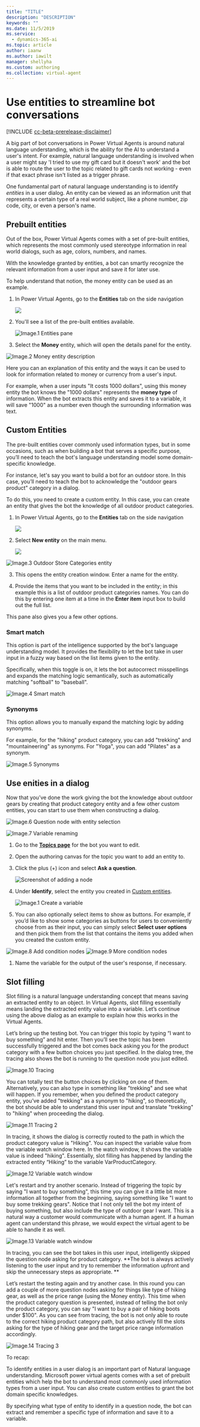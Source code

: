 ```yaml
---
title: "TITLE"
description: "DESCRIPTION"
keywords: ""
ms.date: 11/5/2019
ms.service:
  - dynamics-365-ai
ms.topic: article
author: iaanw
ms.author: iawilt
manager: shellyha
ms.custom: authoring
ms.collection: virtual-agent
---
```


# Use entities to streamline bot conversations

[!INCLUDE [cc-beta-prerelease-disclaimer](includes/cc-beta-prerelease-disclaimer.md)]

A big part of bot conversations in Power Virtual Agents is around natural language understanding, which is the ability for the AI to understand a user's intent. For example, natural language understanding is involved when a user might say 'I tried to use my gift card but it doesn't work' and the bot is able to route the user to the topic related to gift cards not working - even if that exact phrase isn't listed as a trigger phrase.

One fundamental part of natural language understanding is to identify *entities* in a user dialog. An entity can be viewed as an information unit that represents a certain type of a real world subject, like a phone number, zip code, city, or even a person's name. 

## Prebuilt entities
Out of the box, Power Virtual Agents comes with a set of pre-built entities, which represents the most commonly used stereotype information in real world dialogs, such as age, colors, numbers, and names. 

With the knowledge granted by entities, a bot can smartly recognize the relevant information from a user input and save it for later use. 

To help understand that notion, the money entity can be used as an example. 

1. In Power Virtual Agents, go to the **Entities** tab on the side navigation

    ![](media/entities-menu.png)

1. You'll see a list of the pre-built entities available. 

    ![Image.1 Entities pane](media/entities-1(draft).png)

1. Select the **Money** entity, which will open the details panel for the entity.

![Image.2 Money entity description](media/entities-2(draft).png)

Here you can an explanation of this entity and the ways it can be used to look for information related to money or currency from a user's input.

For example, when a user inputs "It costs 1000 dollars", using this money entity the bot knows the "1000 dollars" represents the **money type** of information. When the bot extracts this entity and saves it to a variable, it will save "1000" as a number even though the surrounding information was text.



## Custom Entities
The pre-built entities cover commonly used information types, but in some occasions, such as when building a bot that serves a specific purpose, you’ll need to teach the bot's language understanding model some domain-specific knowledge. 

For instance, let's say you want to build a bot for an outdoor store. In this case, you’ll need to teach the bot to acknowledge the "outdoor gears product" category in a dialog. 
 
To do this, you need to create a custom entity. In this case, you can create an entity that gives the bot the knowledge of all outdoor product categories. 

1. In Power Virtual Agents, go to the **Entities** tab on the side navigation

    ![](media/entities-menu.png)

2. Select **New entity** on the main menu.

    ![](media/entities-new.png)

![Image.3 Outdoor Store Categories entity](media/entities-3(draft).png)

3. This opens the entity creation window. Enter a name for the entity.

4. Provide the items that you want to be included in the entity; in this example this is a list of outdoor product categories names. You can do this by entering one item at a time in the **Enter item** input box to build out the full list. 

This pane also gives you a few other options. 

### Smart match

This option is part of the intelligence supported by the bot's language understanding model. It provides the flexibility to let the bot take in user input in a fuzzy way based on the list items given to the entity. 

Specifically, when this toggle is on, it lets the bot autocorrect misspellings and expands the matching logic semantically, such as automatically matching "softball" to "baseball". 

![Image.4 Smart match](media/entities-4(draft).png)


### Synonyms
This option allows you to manually expand the matching logic by adding synonyms.  

For example, for the "hiking" product category, you can add "trekking" and "mountaineering" as synonyms. For "Yoga", you can add "Pilates" as a synonym.

![Image.5 Synonyms](media/entities-5(draft).png)

## Use enities in a dialog
Now that you’ve done the work giving the bot the knowledge about outdoor gears by creating that product category entity and a few other custom entities, you can start to use them when constructing a dialog. 


![Image.6 Question node with entity selection](media/entities-6(draft).png)

![Image.7 Variable renaming](media/entities-7(draft).png)

1. Go to the [**Topics page**](getting-started-create-topics.md) for the bot you want to edit.

1. Open the authoring canvas for the topic you want to add an entity to.

1. Click the plus (+) icon and select **Ask a question**. 

    ![Screenshot of adding a node](media/handoff-add-node.png)

1. Under **Identify**, select the entity you created in [Custom entities](#custom-entities).

    ![Image.1 Create a variable](media/Automatically_created_variable_(draft).PNG)

1. You can also optionally select items to show as buttons. For example, if you’d like to show some categories as buttons for users to conveniently choose from as their input, you can simply select **Select user options** and then pick them from the list that contains the items you added when you created the custom entity.

![Image.8 Add condition nodes](media/entities-8(draft).png)
![Image.9 More condition nodes](media/entities-9(draft).png)

1. Name the variable for the output of the user's response, if necessary.

## Slot filling
Slot filling is a natural language understanding concept that means saving an extracted entity to an object. In Virtual Agents, slot filling essentially means landing the extracted entity value into a variable. Let’s continue using the above dialog as an example to explain how this works in the Virtual Agents. 

Let’s bring up the testing bot. You can trigger this topic by typing “I want to buy something” and hit enter. Then you’ll see the topic has been successfully triggered and the bot comes back asking you for the product category with a few button choices you just specified. In the dialog tree, the tracing also shows the bot is running to the question node you just edited. 

![Image.10 Tracing](media/entities-10(draft).png)

You can totally test the button choices by clicking on one of them. Alternatively, you can also type in something like "trekking" and see what will happen. If you remember, when you defined the product category entity, you’ve added "trekking" as a synonym to "hiking", so theoretically, the bot should be able to understand this user input and translate "trekking" to "hiking" when proceeding the dialog. 

![Image.11 Tracing 2](media/entities-11(draft).png)

In tracing, it shows the dialog is correctly routed to the path in which the product category value is "Hiking". You can inspect the variable value from the variable watch window here. In the watch window, it shows the variable value is indeed "hiking". Essentially, slot filling has happened by landing the extracted entity “Hiking” to the variable VarProductCategory. 

![Image.12 Variable watch window](media/entities-12(draft).png)

Let's restart and try another scenario.  Instead of triggering the topic by saying "I want to buy something", this time you can give it a little bit more information all together from the beginning, saying something like "I want to buy some trekking gears". Notice that I not only tell the bot my intent of buying something, but also include the type of outdoor gear I want. This is a natural way a customer would communicate with a human agent. If a human agent can understand this phrase, we would expect the virtual agent to be able to handle it as well. 

![Image.13 Variable watch window](media/entities-13(draft).png)

In tracing, you can see the bot takes in this user input, intelligently skipped the question node asking for product category. **The bot is always actively listening to the user input and try to remember the information upfront and skip the unnecessary steps as appropriate. **

Let’s restart the testing again and try another case. In this round you can add a couple of more question nodes asking for things like type of hiking gear, as well as the price range (using the Money entity). This time when the product category question is presented, instead of telling the bot only the product category, you can say "I want to buy a pair of hiking boots under $100". As you can see from tracing, the bot is not only able to route to the correct hiking product category path, but also actively fill the slots asking for the type of hiking gear and the target price range information accordingly. 

![Image.14 Tracing 3](media/entities-14(draft).png)

To recap:  

To identify entities in a user dialog is an important part of Natural language understanding. Microsoft power virtual agents comes with a set of prebuilt entities which help the bot to understand most commonly used information types from a user input. You can also create custom entities to grant the bot domain specific knowledges. 

By specifying what type of entity to identify in a question node, the bot can extract and remember a specific type of information and save it to a variable.  






